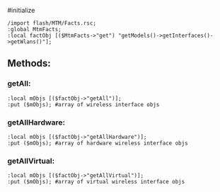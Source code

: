 #initialize

```
/import flash/MTM/Facts.rsc;
:global MtmFacts;
:local factObj [($MtmFacts->"get") "getModels()->getInterfaces()->getWlans()"];
```

## Methods:

### getAll:

```
:local mObjs [($factObj->"getAll")];
:put ($mObjs); #array of wireless interface objs
```

### getAllHardware:

```
:local mObjs [($factObj->"getAllHardware")];
:put ($mObjs); #array of hardware wireless interface objs
```

### getAllVirtual:

```
:local mObjs [($factObj->"getAllVirtual")];
:put ($mObjs); #array of virtual wireless interface objs
```